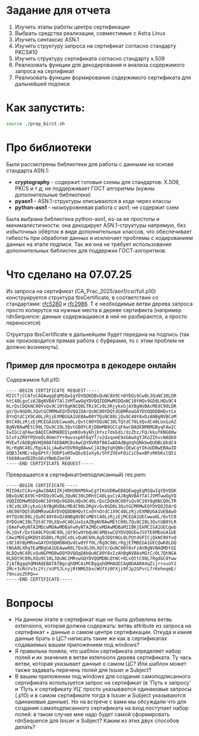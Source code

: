 # Задание для отчета
1. Изучить этапы работы центра сертификации
2. Выбрать средства реализации, совместимые с Astra Linux
3. Изучить синтаксис ASN.1
4. Изучить структуру запроса на сертификат согласно стандарту PKCS#10 
5. Изучить структуру сертификата согласно стандарту x.509
5. Реализовать функции для декодирования и анализа содержимого запроса на сертификат
6. Реализовать функции формирования содержимого сертификата для дальнейшей подписи

# Как запустить:
```bash
source ./prep_birct.sh
```

# Про библиотеки
Были рассмотрены библиотеки для работы с данными на основе стандарта ASN.1:
- **cryptography** - содержит готовые схемы для стандартов: X.509, PKCS и т д; не поддерживает ГОСТ алгоритмы (нужны дополнительные библиотеки)
- **pyasn1** - ASN.1-структуры описываются в коде через классы
- **python-asn1** - низкоуровневая работа с asn1; не содержит схем

Была выбрана библиотека python-asn1, из-за ее простоты и минималестичности: она декодирует ASN.1-структуры напрямую, без избыточных обёрток в виде дополнительных классов, что обеспечивает гибкость при обработке данных и исключает проблемы с кодированием данных на этапе подписи. Так же она не требует использования дополнительных библиотек для поддержки ГОСТ-алгоритмов.

# Что сделано на 07.07.25
Из запроса на сертификат (CA_Prac_2025/asn1/csr/full.p10) конструируется структура tbsCertificate, в соответствии со стандартами: [rfc5280](https://www.ietf.org/rfc/rfc5280.txt) и [rfc2986](https://www.ietf.org/rfc/rfc2986.txt). Т е необходимые ветви дерева запроса просто копирутся на нужные места в дереве сертификта (например rdnSequence: данные содержащиаеся в ней не разбираются, а просто переносятся)

Структура tbsCertificate в дальнейшем будет передана на подпись (так как произоводится прямая работа с буферами, то с этим проблем не должно возникнуть).

## Пример для просмотра в декодере онлайн
Содержимое full.p10:
```
-----BEGIN CERTIFICATE REQUEST-----
MIICTjCCAfsCAQAwggEqMSQwIgYDVQQKDBvQuNC8X9C+0YDQs9Cw0L3QuNC30LDR
htC40LgxCzAJBgNVBAYTAlJVMTwwOgYDVQQIDDMwMSDQoNC10YHQv9GD0LHQu9C4
0LrQsCDQkNC00YvQs9C10Y8gKNCQ0LTRi9Cz0LXRjykxGjAYBgNVBAcMEdC90LDR
gV/Qv9GD0L3QutGCMRMwEQYDVQQJDArQsNC00YDQtdGBMRowGAYDVQQDDBHQvtCx
0YnQtdC1X9C40LzRjzEXMBUGA1UEBAwO0YTQsNC80LjQu9C40Y8xDzANBgNVBCoM
BtC40LzRjzEjMCEGA1UECwwa0L/QvtC00YDQsNC30LTQtdC70LXQvdC40LUxGzAZ
BgNVBAwMEtC00L7Qu9C20L3QvtGB0YLRjDBmMB8GCCqFAwcBAQEBMBMGByqFAwIC
IwIGCCqFAwcBAQICA0MABEDipmKOv6y6hjbYxz7dxGdi/dzZhz/FQ/kkufKNG00w
blvFxZR9fPQVeOL0UmnYY+9wvusp6F6qYT/v2dxqxmE9oGAwXgYJKoZIhvcNAQkO
MVEwTzAOBgNVHQ8BAf8EBAMCBsAwCQYDVR0TBAIwADAdBgUqhQNkbwQUDBLQkdC4
0LrRgNC40L/RgiA1LjAwEwYDVR0gBAwwCjAIBgYqhQNkcQEwCgYIKoUDBwEBAwID
QQB3JkME/sOp6PtF/3ODP1oM3wQbz01oXy6/ShFZVEeFQiCiCbwxBFzRKbKslQ51
tbb0AuedDZOsG6uYNmbZeeSH
-----END CERTIFICATE REQUEST-----
```

Превращается в сертификат(неподписанный) res.pem:
```
-----BEGIN CERTIFICATE-----
MIIDAzCCAv+gAwIBAAIIKjHDHXNXM9kwCgYIKoUDBwEBAQEwggEqMSQwIgYDVQQK
DBvQuNC8X9C+0YDQs9Cw0L3QuNC30LDRhtC40LgxCzAJBgNVBAYTAlJVMTwwOgYD
VQQIDDMwMSDQoNC10YHQv9GD0LHQu9C40LrQsCDQkNC00YvQs9C10Y8gKNCQ0LTR
i9Cz0LXRjykxGjAYBgNVBAcMEdC90LDRgV/Qv9GD0L3QutGCMRMwEQYDVQQJDArQ
sNC00YDQtdGBMRowGAYDVQQDDBHQvtCx0YnQtdC1X9C40LzRjzEXMBUGA1UEBAwO
0YTQsNC80LjQu9C40Y8xDzANBgNVBCoMBtC40LzRjzEjMCEGA1UECwwa0L/QvtC0
0YDQsNC30LTQtdC70LXQvdC40LUxGzAZBgNVBAwMEtC00L7Qu9C20L3QvtGB0YLR
jDAeFw0yNTA2MDcwMDAwMDBaFw0yNTA2MDcwMDAwMDBaMIIBKjEkMCIGA1UECgwb
0LjQvF/QvtGA0LPQsNC90LjQt9Cw0YbQuNC4MQswCQYDVQQGEwJSVTE8MDoGA1UE
CAwzMDEg0KDQtdGB0L/Rg9Cx0LvQuNC60LAg0JDQtNGL0LPQtdGPICjQkNC00YvQ
s9C10Y8pMRowGAYDVQQHDBHQvdCw0YFf0L/Rg9C90LrRgjETMBEGA1UECQwK0LDQ
tNGA0LXRgTEaMBgGA1UEAwwR0L7QsdGJ0LXQtV/QuNC80Y8xFzAVBgNVBAQMDtGE
0LDQvNC40LvQuNGPMQ8wDQYDVQQqDAbQuNC80Y8xIzAhBgNVBAsMGtC/0L7QtNGA
0LDQt9C00LXQu9C10L3QuNC1MRswGQYDVQQMDBLQtNC+0LvQttC90L7RgdGC0Yww
ZjAfBggqhQMHAQEBATATBgcqhQMCAiMCBggqhQMHAQECAgNDAARA4qZijr+suoY2
2Mc+3cRnYv3c2Yc/xUP5JLnyjRtNMG5bxcWUfXz0FXji9FJp2GPvcL7rKeheqmE/
79ncasZhPQ==
-----END CERTIFICATE-----
```

# Вопросы
- На данном этапе в сертификат еще не была добавлена ветвь extensions, которая должна содержать: ветвь attribute из запроса на сертификат + данные о самом центре сертификации. Откуда и какие данные брать о ЦС? написать такие же как в сертификатах содаваемых вашим приложением под windows?
- Я правильна поняла, что шаблон сертификата определяет набор полей и их значения в ветви extensions дерева сертификата. Ту чась ветви, которая указывает данные о самом ЦС? Или шаблон может также задавать перечень полей для Issuer и Subject?
- В вашем приложении под windows для создания самоподписанного сертификата используется запрос на сертификат (в 'Путь к запросу' и 'Путь к сертификату УЦ' просто указываются одинаковые запросы (.p10) и в самом сертификате тогда в Issuer и Subject указываются одинаковые данные). Но на встрече с вами мы обсуждали что для создания самоподписанного сертификата на вход поступает набор полей: в таком случае мне надо будет самой сформировать rdnSequence для Issuer и Subject? Каким из этих двух способов делать?
